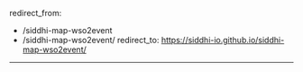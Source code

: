 redirect_from:
  - /siddhi-map-wso2event
  - /siddhi-map-wso2event/
redirect_to: https://siddhi-io.github.io/siddhi-map-wso2event/
---
